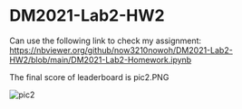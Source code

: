 # DM2021-Lab2-HW2
Can use the following link to check my assignment:
https://nbviewer.org/github/now3210nowoh/DM2021-Lab2-HW2/blob/main/DM2021-Lab2-Homework.ipynb

The final score of leaderboard is pic2.PNG

![pic2](https://user-images.githubusercontent.com/53035778/148738883-21ebb920-f417-4bee-8245-ad58f81fcea0.PNG)
